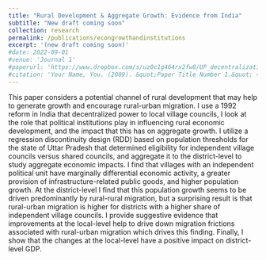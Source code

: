 ```yaml
---
title: "Rural Development & Aggregate Growth: Evidence from India" 
subtitle: "New draft coming soon"
collection: research
permalink: /publications/econgrowthandinstitutions
excerpt: '(new draft coming soon)'
#date: 2022-09-01
#venue: 'Journal 1'
#paperurl: 'https://www.dropbox.com/s/uz0c1g464rx2fw8/UP_decentralization.pdf?dl=1'
#citation: 'Your Name, You. (2009). &quot;Paper Title Number 1.&quot; <i>Journal 1</i>. 1(1).'
---
```


This paper considers a potential channel of rural development that may help to generate growth and encourage rural-urban migration. I use a 1992 reform in India that decentralized power to local village councils, I look at the role that political institutions play in influencing rural economic development, and the impact that this has on aggregate growth. I utilize a regression discontinuity design (RDD) based on population thresholds
for the state of Uttar Pradesh that determined eligibility for independent village councils versus shared councils, and aggregate it to the district-level to study aggregate economic impacts. I find that villages
with an independent political unit have marginally differential economic activity, a greater provision of infrastructure-related public goods, and higher population growth. At the district-level I find that this
population growth seems to be driven predominantly by rural-rural migration, but a surprising result is that rural-urban migration is higher for districts with a higher share of independent village councils. I
provide suggestive evidence that improvements at the local-level help to drive down migration frictions associated with rural-urban migration which drives this finding. Finally, I show that the changes at the
local-level have a positive impact on district-level GDP.
